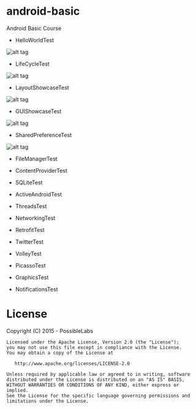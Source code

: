 # android-basic

Android Basic Course 

* HelloWorldTest

![alt tag](https://raw.githubusercontent.com/tiveor/android-basic/master/screens/helloworldtest.png)

* LifeCycleTest

![alt tag](https://raw.githubusercontent.com/tiveor/android-basic/master/screens/lifecycletest.gif)

* LayoutShowcaseTest

![alt tag](https://raw.githubusercontent.com/tiveor/android-basic/master/screens/layoutshowcasetest.gif)

* GUIShowcaseTest

![alt tag](https://raw.githubusercontent.com/tiveor/android-basic/master/screens/guishowcasetest.png)

* SharedPreferenceTest

![alt tag](https://raw.githubusercontent.com/tiveor/android-basic/master/screens/sharedpreferencestest.gif)

* FileManagerTest

* ContentProviderTest

* SQLiteTest

* ActiveAndroidTest

* ThreadsTest

* NetworkingTest

* RetrofitTest

* TwitterTest

* VolleyTest

* PicassoTest

* GraphicsTest

* NotificationsTest


# License
Copyright (C) 2015 - PossibleLabs

```
Licensed under the Apache License, Version 2.0 (the "License");
you may not use this file except in compliance with the License.
You may obtain a copy of the License at

   http://www.apache.org/licenses/LICENSE-2.0

Unless required by applicable law or agreed to in writing, software
distributed under the License is distributed on an "AS IS" BASIS,
WITHOUT WARRANTIES OR CONDITIONS OF ANY KIND, either express or implied.
See the License for the specific language governing permissions and
limitations under the License.
```


